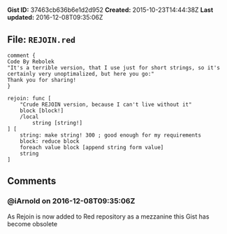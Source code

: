# 

**Gist ID:** 37463cb636b6e1d2d952
**Created:** 2015-10-23T14:44:38Z
**Last updated:** 2016-12-08T09:35:06Z

## File: `REJOIN.red`

```Red
comment {
Code By Rebolek
"It's a terrible version, that I use just for short strings, so it's certainly very unoptimalized, but here you go:"
Thank you for sharing!
}

rejoin: func [ 
	"Crude REJOIN version, because I can't live without it" 
	block [block!] 
	/local 
		string [string!] 
] [ 
	string: make string! 300 ; good enough for my requirements 
	block: reduce block 
	foreach value block [append string form value] 
	string 
]
```

## Comments

### @iArnold on 2016-12-08T09:35:06Z

As Rejoin is now added to Red repository as a mezzanine this Gist has become obsolete

